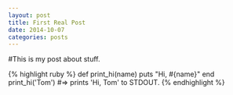 ```yaml
---
layout: post
title: First Real Post
date: 2014-10-07
categories: posts
---
```


#This is my post about stuff.

{% highlight ruby %}
def print_hi(name)
  puts "Hi, #{name}"
end
print_hi('Tom')
#=> prints 'Hi, Tom' to STDOUT.
{% endhighlight %}


